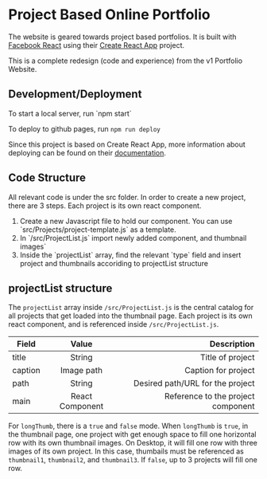 Project Based Online Portfolio
========

The website is geared towards project based portfolios.  It is built with [Facebook React](http://facebook.github.io/react/) using their [Create React App](https://github.com/facebookincubator/create-react-app) project.

This is a complete redesign (code and experience) from the v1 Portfolio Website.

<h2>Development/Deployment</h2>
To start a local server, run `npm start`

To deploy to github pages, run `npm run deploy`

Since this project is based on Create React App, more information about deploying
can be found on their [documentation](https://github.com/facebookincubator/create-react-app/blob/master/packages/react-scripts/template/README.md#deployment).

<h2>Code Structure</h2>

All relevant code is under the src folder. In order to create a new project, there are 3 steps.
Each project is its own react component.

<ol>
	<li>Create a new Javascript file to hold our component. You can use `src/Projects/project-template.js` as a template.</li>
	<li>In `/src/ProjectList.js` import newly added component, and thumbnail images`</li>
	<li>Inside the `projectList` array, find the relevant `type` field and insert project and thumbnails accoriding to projectList structure</li>
</ol>

<h2>projectList structure</h2>

The `projectList` array inside `/src/ProjectList.js` is the central catalog for all projects that get loaded into the thumbnail page. Each project is its own react component, and is referenced inside `/src/ProjectList.js`.


| Field        | Value           | Description  |
| ------------- |:-------------:| -----:|
| title      | String | Title of project |
| caption      | Image path  |   Caption for project |
| path | String      |    Desired path/URL for the project |
| main | React Component      |    Reference to the project component |

For `longThumb`, there is a `true` and `false` mode. When `longThumb` is `true`, in the
thumbnail page, one project with get enough space to fill one horizontal row with its own
thumbnail images. On Desktop, it will fill one row with three images of its own project.
In this case, thumbails must be referenced as `thumbnail1`, `thumbnail2`, and `thumbnail3`.
If `false`, up to 3 projects will fill one row.